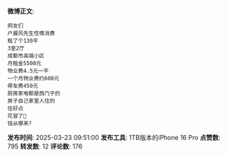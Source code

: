 **微博正文**: 
```
网友们
户晨风先生性情消费
租了个130平
3室2厅
成都市高端小区
月租金5500元
物业费4.5元一平
一个月物业费约600元
停车费450元
厨房家电都是西门子的
房子自己家里人住的
住好点
花冒了🙏
钱从哪来?
```
**发布时间**: 2025-03-23 09:51:00
**发布工具**: 1TB版本的iPhone 16 Pro
**点赞数**: 795
**转发数**: 12
**评论数**: 176
